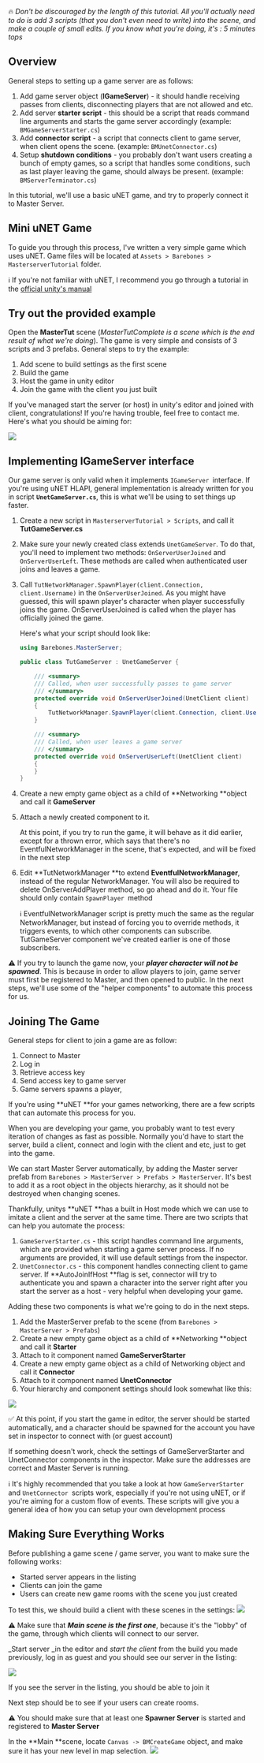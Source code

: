 :fire: _Don't be discouraged by the length of this tutorial. All you'll actually need to do is add 3 scripts (that you don't even need to write) into the scene, and make a couple of small edits. If you know what you're doing, it's : 5 minutes tops_

## Overview

General steps to setting up a game server are as follows:

1. Add game server object (**IGameServer**) - it should handle receiving passes from clients, disconnecting players that are not allowed and etc.
1. Add server **starter script** - this should be a script that reads command line arguments and starts the game server accordingly (example: `BMGameServerStarter.cs`)
1. Add **connector script** - a script that connects client to game server, when client opens the scene. (example: `BMUnetConnector.cs`)
1. Setup **shutdown conditions** - you probably don't want users creating a bunch of empty games, so a script that handles some conditions, such as last player leaving the game, should always be present. (example: `BMServerTerminator.cs`)

In this tutorial, we'll use a basic uNET game, and try to properly connect it to Master Server.

## Mini uNET Game

To guide you through this process, I've written a very simple game which uses uNET. Game files will be located at `Assets > Barebones > MasterserverTutorial` folder. 

:information_source: If you're not familiar with uNET, I recommend you go through a tutorial in the [official unity's manual](https://docs.unity3d.com/Manual/UNetSetup.html)

## Try out the provided example

Open the **MasterTut** scene (_MasterTutComplete is a scene which is the end result of what we're doing_). The game is very simple and consists of 3 scripts and 3 prefabs. General steps to try the example:

1. Add scene to build settings as the first scene
1. Build the game
1. Host the game in unity editor
1. Join the game with the client you just built

If you've managed start the server (or host) in unity's editor and joined with client, congratulations! If you're having trouble, feel free to contact me. Here's what you should be aiming for:

![](http://i.imgur.com/D2hoH38.png)

## Implementing IGameServer interface

Our game server is only valid when it implements `IGameServer `interface. If you're using uNET HLAPI, general implementation is already written for you in script **`UnetGameServer.cs`**, this is what we'll be using to set things up faster. 

1. Create a new script in `MasterserverTutorial > Scripts`, and call it **TutGameServer.cs**

2. Make sure your newly created class extends `UnetGameServer`. To do that, you'll need to implement two methods: `OnServerUserJoined` and `OnServerUserLeft`. These methods are called when authenticated user joins and leaves a game.

3. Call `TutNetworkManager.SpawnPlayer(client.Connection, client.Username)` in the `OnServerUserJoined`. As you might have guessed, this will spawn player's character when player successfully joins the game. OnServerUserJoined is called when the player has officially joined the game. 

    Here's what your script should look like:

    ```C#
    using Barebones.MasterServer;

    public class TutGameServer : UnetGameServer {

        /// <summary>
        /// Called, when user successfully passes to game server
        /// </summary>
        protected override void OnServerUserJoined(UnetClient client)
        {
            TutNetworkManager.SpawnPlayer(client.Connection, client.Username);
        }

        /// <summary>
        /// Called, when user leaves a game server
        /// </summary>
        protected override void OnServerUserLeft(UnetClient client)
        {
        }
    }
    ```

4. Create a new empty game object as a child of **Networking **object and call it **GameServer**
5. Attach a newly created component to it.

    At this point, if you try to run the game, it will behave as it did earlier, except for a thrown error, which says that there's no EventfulNetworkManager in the scene, that's expected, and will be fixed in the next step

6. Edit **TutNetworkManager **to extend **EventfulNetworkManager**, instead of the regular NetworkManager. You will also be required to delete OnServerAddPlayer method, so go ahead and do it. Your file should only contain `SpawnPlayer `method 

    :information_source: EventfulNetworkManager script is pretty much the same as the regular NetworkManager, but instead of forcing you to override methods, it triggers events, to which other components can subscribe. TutGameServer component we've created earlier is one of those subscribers. 

:warning: If you try to launch the game now, your _**player character will not be spawned**_. This is because in order to allow players to join, game server must first be registered to Master, and then opened to public. In the next steps, we'll use some of the "helper components" to automate this process for us.

## Joining The Game

General steps for client to join a game are as follow: 

1. Connect to Master
1. Log in
1. Retrieve access key
1. Send access key to game server
1. Game servers spawns a player, 

If you're using **uNET **for your games networking, there are a few scripts that can automate this process for you. 

When you are developing your game, you probably want to test every iteration of changes as fast as possible. Normally you'd have to start the server, build a client, connect and login with the client and etc, just to get into the game.

We can start Master Server automatically, by adding the Master server prefab from `Barebones > MasterServer > Prefabs > MasterServer`. It's best to add it as a root object in the objects hierarchy, as it should not be destroyed when changing scenes.

Thankfully, unitys **uNET **has a built in Host mode which we can use to imitate a client and the server at the same time. There are two scripts that can help you automate the process: 

1. `GameServerStarter.cs` - this script handles command line arguments, which are provided when starting a game server process. If no arguments are provided, it will use default settings from the inspector.
1. `UnetConnector.cs` - this component handles connecting client to game server. If **AutoJoinIfHost **flag is set, connector will try to authenticate you and spawn a character into the server right after you start the server as a host - very helpful when developing your game.

Adding these two components is what we're going to do in the next steps. 

1. Add the MasterServer prefab to the scene (from `Barebones > MasterServer > Prefabs`)
1. Create a new empty game object as a child of **Networking **object and call it **Starter**
1. Attach to it component named **GameServerStarter**
1. Create a new empty game object as a child of Networking object and call it **Connector**
1. Attach to it component named **UnetConnector**
1. Your hierarchy and component settings should look somewhat like this:

![](http://imgur.com/Vi2FaJE)

:white_check_mark: At this point, if you start the game in editor, the server should be started automatically, and a character should be spawned for the account you have set in inspector to connect with (or guest account) 

If something doesn't work, check the settings of GameServerStarter and UnetConnector components in the inspector. Make sure the addresses are correct and Master Server is running.

:information_source: It's highly recommended that you take a look at how `GameServerStarter `and `UnetConnector `scripts work, especially if you're not using uNET, or if you're aiming for a custom flow of events. These scripts will give you a general idea of how you can setup your own development process 

## Making Sure Everything Works

Before publishing a game scene / game server, you want to make sure the following works:

* Started server appears in the listing
* Clients can join the game
* Users can create new game rooms with the scene you just created

To test this, we should build a client with these scenes in the settings: 
![](http://i.imgur.com/Vi2FaJE.png)

:warning: Make sure that _**Main scene is the first one**_, because it's the "lobby" of the game, through which clients will connect to our server.

_Start server _in the editor and _start the client_ from the build you made previously, log in as guest and you should see our server in the listing: 

![](http://i.imgur.com/wHZEOkO.png)

If you see the server in the listing, you should be able to join it

Next step should be to see if your users can create rooms. 

:warning: You should make sure that at least one **Spawner Server** is started and registered to **Master Server** 

In the **Main **scene, locate `Canvas -> BMCreateGame` object, and make sure it has your new level in map selection. 
![](http://i.imgur.com/ew1aNY6.png)